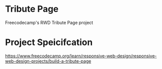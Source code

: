 # Tribute Page
Freecodecamp's RWD Tribute Page project

# Project Speicifcation
https://www.freecodecamp.org/learn/responsive-web-design/responsive-web-design-projects/build-a-tribute-page
